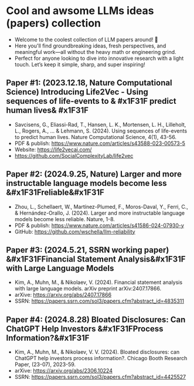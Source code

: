 # Cool and awsome LLMs ideas (papers) collection
- Welcome to the coolest collection of LLM papers around! 🚀
- Here you'll find groundbreaking ideas, fresh perspectives, and meaningful work—all without the heavy math or engineering grind.
- Perfect for anyone looking to dive into innovative research with a light touch. Let’s keep it simple, sharp, and super inspiring!


## Paper #1: (2023.12.18, Nature Computational Science) Introducing Life2Vec - Using sequences of life-events to & #x1F31F predict human lives& #x1F31F
- Savcisens, G., Eliassi-Rad, T., Hansen, L. K., Mortensen, L. H., Lilleholt, L., Rogers, A., ... & Lehmann, S. (2024). Using sequences of life-events to predict human lives. Nature Computational Science, 4(1), 43-56.
- PDF & publish: https://www.nature.com/articles/s43588-023-00573-5
- Website: https://life2vecai.com/
- https://github.com/SocialComplexityLab/life2vec

## Paper #2: (2024.9.25, Nature) Larger and more instructable language models become less &#x1F31Freliable&#x1F31F
- Zhou, L., Schellaert, W., Martínez-Plumed, F., Moros-Daval, Y., Ferri, C., & Hernández-Orallo, J. (2024). Larger and more instructable language models become less reliable. Nature, 1-8.
- PDF & publish: https://www.nature.com/articles/s41586-024-07930-y
- GitHub: https://github.com/wschella/llm-reliability

## Paper #3: (2024.5.21, SSRN working paper) &#x1F31FFinancial Statement Analysis&#x1F31F with Large Language Models
- Kim, A., Muhn, M., & Nikolaev, V. (2024). Financial statement analysis with large language models. arXiv preprint arXiv:2407.17866.
- arXive: https://arxiv.org/abs/2407.17866
- SSRN: https://papers.ssrn.com/sol3/papers.cfm?abstract_id=4835311

## Paper #4: (2024.8.28) Bloated Disclosures: Can ChatGPT Help Investors &#x1F31FProcess Information?&#x1F31F
- Kim, A., Muhn, M., & Nikolaev, V. V. (2024). Bloated disclosures: can ChatGPT help investors process information?. Chicago Booth Research Paper, (23-07), 2023-59.
- arXive: https://arxiv.org/abs/2306.10224
- SSRN: https://papers.ssrn.com/sol3/papers.cfm?abstract_id=4425527
